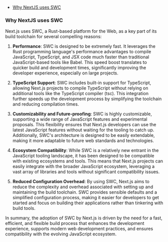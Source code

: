 - [Why NextJS uses SWC](#why-nextjs-uses-swc)

### Why NextJS uses SWC

Next.js uses SWC, a Rust-based platform for the Web, as a key part of its build toolchain for several compelling reasons:

1. **Performance**: SWC is designed to be extremely fast. It leverages the Rust programming language's performance advantages to compile JavaScript, TypeScript, and JSX code much faster than traditional JavaScript-based tools like Babel. This speed boost translates to quicker build and development times, significantly improving the developer experience, especially on large projects.

2. **TypeScript Support**: SWC includes built-in support for TypeScript, allowing Next.js projects to compile TypeScript without relying on additional tools like the TypeScript compiler (tsc). This integration further speeds up the development process by simplifying the toolchain and reducing compilation times.

3. **Customizability and Future-proofing**: SWC is highly customizable, supporting a wide range of JavaScript features and experimental proposals. This flexibility ensures that Next.js developers can use the latest JavaScript features without waiting for the tooling to catch up. Additionally, SWC's architecture is designed to be easily extendable, making it more adaptable to future web standards and technologies.

4. **Ecosystem Compatibility**: While SWC is a relatively new entrant in the JavaScript tooling landscape, it has been designed to be compatible with existing ecosystems and tools. This means that Next.js projects can easily integrate with the broader JavaScript ecosystem, leveraging a vast array of libraries and tools without significant compatibility issues.

5. **Reduced Configuration Overhead**: By using SWC, Next.js aims to reduce the complexity and overhead associated with setting up and maintaining the build toolchain. SWC provides sensible defaults and a simplified configuration process, making it easier for developers to get started and focus on building their applications rather than tinkering with build tools.

In summary, the adoption of SWC by Next.js is driven by the need for a fast, efficient, and flexible build process that enhances the development experience, supports modern web development practices, and ensures compatibility with the evolving JavaScript ecosystem.
